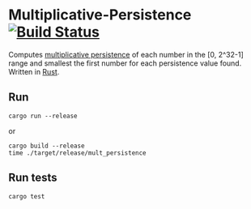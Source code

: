 # Multiplicative-Persistence [![Build Status](https://travis-ci.com/kgrech/Multiplicative-Persistence.svg?branch=master)](https://travis-ci.com/kgrech/Multiplicative-Persistence)
Computes [multiplicative persistence](https://en.wikipedia.org/wiki/Persistence_of_a_number) of each number in the [0, 2^32-1] range and smallest the first number for each persistence value found.
Written in [Rust](https://www.rust-lang.org/).

## Run
```
cargo run --release
```
or
```
cargo build --release
time ./target/release/mult_persistence
```
## Run tests
```
cargo test
```
